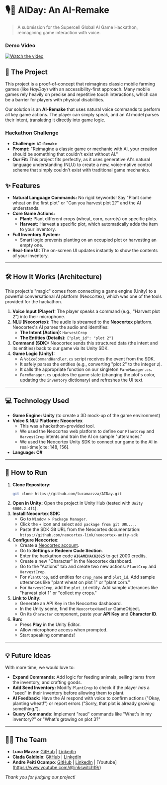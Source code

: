 # 🎙️🌾 AIDay: An AI-Remake

> A submission for the Supercell Global AI Game Hackathon, reimagining game interaction with voice.

### Demo Video

[![Watch the video](https://img.youtube.com/vi/_5tFXJQIzi4/0.jpg)](https://www.youtube.com/watch?v=_5tFXJQIzi4)

## 🚀 The Project

This project is a proof-of-concept that reimagines classic mobile farming games (like *HayDay*) with an accessibility-first approach. Many mobile games rely heavily on precise and repetitive touch interactions, which can be a barrier for players with physical disabilities.

Our solution is an **AI-Remake** that uses natural voice commands to perform all key game actions. The player can simply speak, and an AI model parses their intent, translating it directly into game logic.

### Hackathon Challenge
* **Challenge:** **`AI-Remake`**
*  **Prompt:** "Reimagine a classic game or mechanic with Al, your creation should be something that couldn't exist without Al."   
* **Our Fit:** This project fits perfectly, as it uses generative AI's natural language understanding (NLU) to create a new, voice-native control scheme that simply couldn't exist with traditional game mechanics.

## ✨ Features

* **Natural Language Commands:** No rigid keywords! Say "Plant some wheat on the first plot" or "Can you harvest plot 2?" and the AI understands.
* **Core Game Actions:**
    * **Plant:** Plant different crops (wheat, corn, carrots) on specific plots.
    * **Harvest:** Harvest a specific plot, which automatically adds the item to your inventory.
* **Full Inventory System:**
    * Smart logic prevents planting on an occupied plot or harvesting an empty one.
* **Real-time UI:** The on-screen UI updates instantly to show the contents of your inventory.

---

## 🛠️ How It Works (Architecture)

 This project's "magic" comes from connecting a game engine (Unity) to a powerful conversational AI platform (Neocortex), which was one of the tools provided for the hackathon.

1.  **Voice Input (Player):** The player speaks a command (e.g., "Harvest plot 2") into their microphone.
2.  **NLU (Neocortex):** The audio is streamed to the **Neocortex** platform. Neocortex's AI parses the audio and identifies:
    * **The Intent (Action):** `HarvestCrop`
    * **The Entities (Details):** `{"plot_id": "plot 2"}`
3.  **Command (SDK):** Neocortex sends this structured data (the intent and its entities) back to our game via its Unity SDK.
4.  **Game Logic (Unity):**
    * A `VoiceCommandHandler.cs` script receives the event from the SDK.
    * It safely parses the entities (e.g., converting "plot 2" to the integer `2`).
    * It calls the appropriate function on our singleton `FarmManager.cs`.
    * `FarmManager.cs` updates the game state (changing the plot's color, updating the `inventory` dictionary) and refreshes the UI text.

---

## 💻 Technology Used

* **Game Engine:** **Unity** (to create a 3D mock-up of the game environment)
* **Voice & NLU Platform:** **Neocortex**
    *  This was a hackathon-provided tool.
    * We used the Neocortex web platform to define our `PlantCrop` and `HarvestCrop` intents and train the AI on sample "utterances."
    *  We used the Neocortex Unity SDK to connect our game to the AI in real-time[cite: 148, 156].
* **Language:** **C#**

---

## 🔧 How to Run

1.  **Clone Repository:**
    ```bash
    git clone https://github.com/lucamazzza/AIDay.git
    ```
2.  **Open in Unity:** Open the project in Unity Hub (tested with `Unity 6000.2.4f1`).
3.  **Install Neocortex SDK:**
    * Go to `Window > Package Manager`.
    * Click the `+` icon and select `Add package from git URL...`.
    *  Paste the SDK Git URL from the Neocortex documentation: `https://github.com/neocortex-link/neocortex-unity-sdk`
4.  **Configure Neocortex:**
    *  Create a [Neocortex account](https://neocortex.link/).
    *  Go to **Settings > Redeem Code Section**.
    *  Enter the hackathon code **`AIGAMEHACK2025`** to get 2000 credits.
    * Create a new "Character" in the Neocortex dashboard.
    * Go to the "Actions" tab and create two new actions: `PlantCrop` and `HarvestCrop`.
    * For `PlantCrop`, add entities for `crop_name` and `plot_id`. Add sample utterances like "plant wheat on plot 1" or "plant corn."
    * For `HarvestCrop`, add the `plot_id` entity. Add sample utterances like "harvest plot 1" or "collect my crops."
5.  **Link to Unity:**
    * Generate an API Key in the Neocortex dashboard.
    * In the Unity scene, find the `NeocortexHandler` GameObject.
    * On its `Character` component, paste your **API Key** and **Character ID**.
6.  **Run:**
    * Press **Play** in the Unity Editor.
    * Allow microphone access when prompted.
    * Start speaking commands!

---

## 💡 Future Ideas

With more time, we would love to:
* **Expand Commands:** Add logic for feeding animals, selling items from the inventory, and crafting goods.
* **Add Seed Inventory:** Modify `PlantCrop` to check if the player *has* a "seed" in their inventory before allowing them to plant.
* **AI Feedback:** Have the AI respond with voice to confirm actions ("Okay, planting wheat!") or report errors ("Sorry, that plot is already growing something.").
* **Query Commands:** Implement "read" commands like "What's in my inventory?" or "What's growing on plot 3?"

---

## 🧑‍💻 The Team

* **Luca Mazza**: [GitHub](https://github.com/lucamazzza) | [LinkedIn](https://linkedin.com/in/lucamazzza)
* **Giada Galdiolo**: [GitHub](https://github.com/giadagaldiolo) | [LinkedIn](https://linkedin.com/in/giadagaldiolo)
* **Andre Peiti Ocampo**: [GitHub](https://github.com/linkswitch19) | [LinkedIn](https://www.linkedin.com/in/andre-peiti-ocampo-87a1a9313/) | [Youtube] (https://www.youtube.com/@linkswitch19/)

*Thank you for judging our project!*
